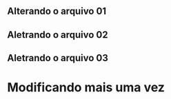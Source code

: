 ## Alterando o arquivo 01
## Aletrando o arquivo 02
## Aletrando o arquivo 03
<h1>Modificando mais uma vez<h1>
